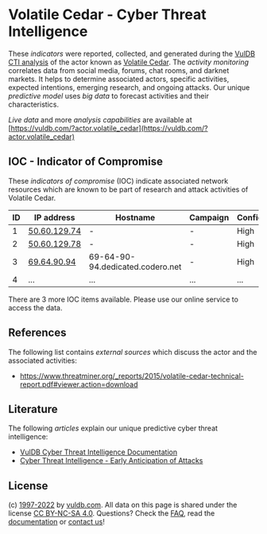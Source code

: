 # Volatile Cedar - Cyber Threat Intelligence

These _indicators_ were reported, collected, and generated during the [VulDB CTI analysis](https://vuldb.com/?kb.cti) of the actor known as [Volatile Cedar](https://vuldb.com/?actor.volatile_cedar). The _activity monitoring_ correlates data from social media, forums, chat rooms, and darknet markets. It helps to determine associated actors, specific activities, expected intentions, emerging research, and ongoing attacks. Our unique _predictive model_ uses _big data_ to forecast activities and their characteristics.

_Live data_ and more _analysis capabilities_ are available at [https://vuldb.com/?actor.volatile_cedar](https://vuldb.com/?actor.volatile_cedar)

## IOC - Indicator of Compromise

These _indicators of compromise_ (IOC) indicate associated network resources which are known to be part of research and attack activities of Volatile Cedar.

ID | IP address | Hostname | Campaign | Confidence
-- | ---------- | -------- | -------- | ----------
1 | [50.60.129.74](https://vuldb.com/?ip.50.60.129.74) | - | - | High
2 | [50.60.129.78](https://vuldb.com/?ip.50.60.129.78) | - | - | High
3 | [69.64.90.94](https://vuldb.com/?ip.69.64.90.94) | 69-64-90-94.dedicated.codero.net | - | High
4 | ... | ... | ... | ...

There are 3 more IOC items available. Please use our online service to access the data.

## References

The following list contains _external sources_ which discuss the actor and the associated activities:

* https://www.threatminer.org/_reports/2015/volatile-cedar-technical-report.pdf#viewer.action=download

## Literature

The following _articles_ explain our unique predictive cyber threat intelligence:

* [VulDB Cyber Threat Intelligence Documentation](https://vuldb.com/?kb.cti)
* [Cyber Threat Intelligence - Early Anticipation of Attacks](https://www.scip.ch/en/?labs.20201022)

## License

(c) [1997-2022](https://vuldb.com/?kb.changelog) by [vuldb.com](https://vuldb.com/?kb.about). All data on this page is shared under the license [CC BY-NC-SA 4.0](https://creativecommons.org/licenses/by-nc-sa/4.0/). Questions? Check the [FAQ](https://vuldb.com/?kb.faq), read the [documentation](https://vuldb.com/?kb) or [contact us](https://vuldb.com/?contact)!
